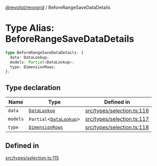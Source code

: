 [@revolist/revogrid](README.md) / BeforeRangeSaveDataDetails

# Type Alias: BeforeRangeSaveDataDetails

```ts
type BeforeRangeSaveDataDetails: {
  data: DataLookup;
  models: Partial<DataLookup>;
  type: DimensionRows;
};
```

## Type declaration

| Name | Type | Defined in |
| ------ | ------ | ------ |
| `data` | [`DataLookup`](TypeAlias.DataLookup.md) | [src/types/selection.ts:116](https://github.com/revolist/revogrid/blob/a348821be3a2642110f5dc893d4bd9cba16c5101/src/types/selection.ts#L116) |
| `models` | `Partial`\<[`DataLookup`](TypeAlias.DataLookup.md)\> | [src/types/selection.ts:117](https://github.com/revolist/revogrid/blob/a348821be3a2642110f5dc893d4bd9cba16c5101/src/types/selection.ts#L117) |
| `type` | [`DimensionRows`](TypeAlias.DimensionRows.md) | [src/types/selection.ts:118](https://github.com/revolist/revogrid/blob/a348821be3a2642110f5dc893d4bd9cba16c5101/src/types/selection.ts#L118) |

## Defined in

[src/types/selection.ts:115](https://github.com/revolist/revogrid/blob/a348821be3a2642110f5dc893d4bd9cba16c5101/src/types/selection.ts#L115)
